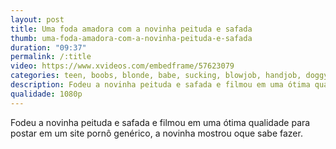 ```yaml
---
layout: post
title: Uma foda amadora com a novinha peituda e safada
thumb: uma-foda-amadora-com-a-novinha-peituda-e-safada
duration: "09:37"
permalink: /:title
video: https://www.xvideos.com/embedframe/57623079
categories: teen, boobs, blonde, babe, sucking, blowjob, handjob, doggystyle, homemade, young, bigtits, cowgirl, fat, home, big-ass, russian, big-tits, 18yo, big-boobs, amalia-devis
description: Fodeu a novinha peituda e safada e filmou em uma ótima qualidade para postar em um site pornô genérico, a novinha mostrou oque sabe fazer.
qualidade: 1080p
---
```

Fodeu a novinha peituda e safada e filmou em uma ótima qualidade para postar em um site pornô genérico, a novinha mostrou oque sabe fazer.
